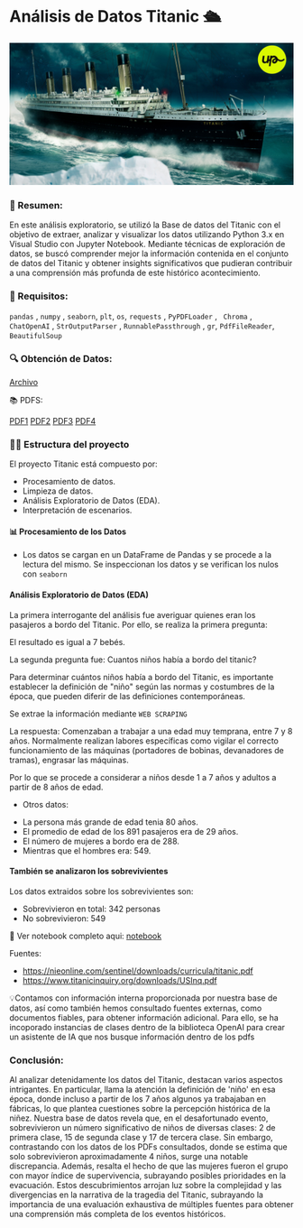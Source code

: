 # Análisis de Datos Titanic 🛳️

![Imagen titanic](https://github.com/AleDV89/An-lisis_Data_Titanic/blob/main/titanic_foto1.jpg)

### 📝 Resumen:

En este análisis exploratorio, se utilizó la Base de datos del Titanic con el objetivo de extraer, analizar y visualizar los datos utilizando Python 3.x en Visual Studio con Jupyter Notebook. Mediante técnicas de exploración de datos, se buscó comprender mejor la información contenida en el conjunto de datos del Titanic y obtener insights significativos que pudieran contribuir a una comprensión más profunda de este histórico acontecimiento.

### 🧪 Requisitos: 

`pandas` , `numpy` , `seaborn`, `plt`, `os`, `requests` , `PyPDFLoader` , ` Chroma` ,
` ChatOpenAI` , `StrOutputParser` , `RunnablePassthrough` , `gr`, `PdfFileReader`, `BeautifulSoup`

### 🔍 Obtención de Datos:

[Archivo](https://github.com/AleDV89/An-lisis_Data_Titanic/blob/main/titanic.csv)

📚 PDFS:

[PDF1](https://e00-elmundo.uecdn.es/aula/laminas/titanic.pdf)
[PDF2](https://nieonline.com/sentinel/downloads/curricula/titanic.pdf)
[PDF3](https://www.senate.gov/artandhistory/history/resources/pdf/TitanicReport.pdf)
[PDF4](https://www.titanicinquiry.org/downloads/USInq.pdf)

### 🕵️‍♂️ Estructura del proyecto

El proyecto Titanic está compuesto por:
* Procesamiento de datos.
* Limpieza de datos.
* Análisis Exploratorio de Datos (EDA).
* Interpretación de escenarios.

  
#### 📊 Procesamiento de los Datos

* Los datos se cargan en un DataFrame de Pandas y se procede a la lectura del mismo.
 Se inspeccionan los datos y se verifican los nulos con `seaborn`



#### Análisis Exploratorio de Datos (EDA)

La primera interrogante del análisis fue averiguar quienes eran los pasajeros a bordo del Titanic.
Por ello, se realiza la primera pregunta: 

El resultado es igual a 7 bebés. 

La segunda pregunta fue: 
Cuantos niños había a bordo del titanic?

Para determinar cuántos niños había a bordo del Titanic, es importante establecer la definición de "niño" 
según las normas y costumbres de la época, que pueden diferir de las definiciones contemporáneas.

Se extrae la información mediante `WEB SCRAPING`

La respuesta: Comenzaban a trabajar a una edad muy temprana, entre 7 y 8 años. Normalmente realizan labores específicas como vigilar el correcto funcionamiento de las máquinas (portadores de bobinas, devanadores de tramas), engrasar las máquinas.

Por lo que se procede  a considerar a niños desde 1 a 7 años y adultos a partir de 8 años de edad. 


* Otros datos:
- La persona más grande de edad tenia 80 años.
- El promedio de edad de los 891 pasajeros era de 29 años.
- El número de mujeres a bordo era de 288.
- Mientras que el hombres era: 549.

#### También se analizaron los sobrevivientes

Los datos extraidos sobre los sobrevivientes son:

- Sobrevivieron en total: 342 personas
- No sobrevivieron: 549

📝 Ver notebook completo aqui:
[notebook](https://github.com/AleDV89/An-lisis_Data_Titanic/blob/main/Titanic_proy.ipynb)

Fuentes:
- https://nieonline.com/sentinel/downloads/curricula/titanic.pdf
- https://www.titanicinquiry.org/downloads/USInq.pdf

💡Contamos con información interna proporcionada por nuestra base de datos, así como también hemos consultado fuentes externas, como documentos fiables, para obtener información adicional.
Para ello, se ha incoporado instancias de clases dentro de la biblioteca OpenAI para crear un asistente de IA que nos busque información dentro de los pdfs

### Conclusión: 
Al analizar detenidamente los datos del Titanic, destacan varios aspectos intrigantes. En particular, llama la atención la definición de 'niño' en esa época, donde incluso a partir de los 7 años algunos ya trabajaban en fábricas, lo que plantea cuestiones sobre la percepción histórica de la niñez. Nuestra base de datos revela que, en el desafortunado evento, sobrevivieron un número significativo de niños de diversas clases: 2 de primera clase, 15 de segunda clase y 17 de tercera clase. Sin embargo, contrastando con los datos de los PDFs consultados, donde se estima que solo sobrevivieron aproximadamente 4 niños, surge una notable discrepancia. Además, resalta el hecho de que las mujeres fueron el grupo con mayor índice de supervivencia, subrayando posibles prioridades en la evacuación. Estos descubrimientos arrojan luz sobre la complejidad y las divergencias en la narrativa de la tragedia del Titanic, subrayando la importancia de una evaluación exhaustiva de múltiples fuentes para obtener una comprensión más completa de los eventos históricos.






